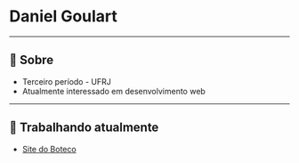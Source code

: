# Daniel Goulart

---

## 👤 Sobre

- Terceiro período - UFRJ
- Atualmente interessado em desenvolvimento web

---

## 🔨 Trabalhando atualmente

- [Site do Boteco](https://github.com/DanielGCG/SitedoBotecoRS)






<!--
**DanielGCG/DanielGCG** is a ✨ _special_ ✨ repository because its `README.md` (this file) appears on your GitHub profile.

Here are some ideas to get you started:

- 🔭 I’m currently working on ...
- 🌱 I’m currently learning ...
- 👯 I’m looking to collaborate on ...
- 🤔 I’m looking for help with ...
- 💬 Ask me about ...
- 📫 How to reach me: ...
- 😄 Pronouns: ...
- ⚡ Fun fact: ...
-->
